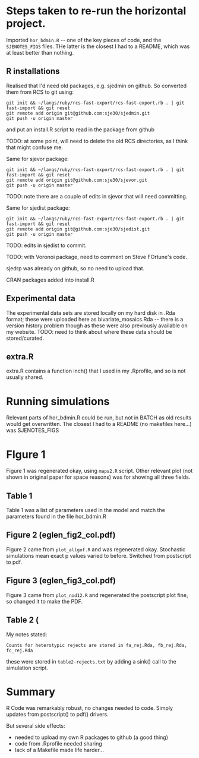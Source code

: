 # Steps taken to re-run the horizontal project.

Imported `hor_bdmin.R` -- one of the key pieces of code, and the
`SJENOTES_FIGS` files.  THe latter is the closest I had to a README,
which was at least better than nothing.


## R installations

Realised that I'd need old packages, e.g. sjedmin on github.  So
converted them from RCS to git using:

    git init && ~/langs/ruby/rcs-fast-export/rcs-fast-export.rb . | git fast-import && git reset
	git remote add origin git@github.com:sje30/sjedmin.git
	git push -u origin master
	
and put an install.R script to read in the package from github

TODO: at some point, will need to delete the old RCS directories, as I
think that might confuse me.

Same for sjevor package:

    git init && ~/langs/ruby/rcs-fast-export/rcs-fast-export.rb . | git fast-import && git reset
	git remote add origin git@github.com:sje30/sjevor.git
	git push -u origin master
	
TODO: note there are a couple of edits in sjevor that will need
committing.

Same for sjedist package:

    git init && ~/langs/ruby/rcs-fast-export/rcs-fast-export.rb . | git fast-import && git reset
	git remote add origin git@github.com:sje30/sjedist.git
	git push -u origin master
	
TODO: edits in sjedist to commit.

TODO: with Voronoi package, need to comment on Steve FOrtune's code.

sjedrp was already on github, so no need to upload that.

CRAN packages added into install.R

## Experimental data

The experimental data sets are stored locally on my hard disk in .Rda
format; these were uploaded here as bivariate_mosaics.Rda  -- there is
a version history problem though as these were also previously
available on my website.  TODO: need to think about where these data
should be stored/curated.

## extra.R

extra.R contains a function inch() that I used in my .Rprofile, and so
is not usually shared.


# Running simulations

Relevant parts of hor_bdmin.R could be run, but not in BATCH as old
results would get overwritten.  The closest I had to a README (no
makefiles here...) was SJENOTES_FIGS

# FIgure 1

Figure 1 was regenerated okay, using `maps2.R` script.  Other relevant
plot (not shown in original paper for space reasons) was for showing all three fields.

## Table 1

Table 1 was a list of parameters used in the model and match the
parameters found in the file hor_bdmin.R

## Figure 2 (eglen_fig2_col.pdf)

Figure 2 came from `plot_allgof.R` and was regenerated okay.
Stochastic simulations mean exact p values varied to before.  Switched
from postscript to pdf.

## Figure 3 (eglen_fig3_col.pdf)

Figure 3 came from `plot_nod12.R` and regenerated the postscript plot
fine, so changed it to make the PDF.

## Table 2 (

My notes stated:

    Counts for heterotypic rejects are stored in fa_rej.Rda, fb_rej.Rda, fc_rej.Rda



these were stored in `table2-rejects.txt` by adding a sink() call to
the simulation script.



 
# Summary

R Code was remarkably robust, no changes needed to code.  Simply
updates from postscript() to pdf() drivers.

But several side effects:

- needed to upload my own R packages to github (a good thing)
- code from .Rprofile needed sharing
- lack of a Makefile made life harder...

